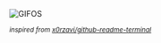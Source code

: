 <div align="justify">
<picture>
    <source media="(prefers-color-scheme: dark)" srcset="https://i.ibb.co/thXzYvT/output-gif.gif">
    <source media="(prefers-color-scheme: light)" srcset="https://i.ibb.co/thXzYvT/output-gif.gif">
    <img alt="GIFOS" src="https://i.ibb.co/thXzYvT/output-gif.gif">
</picture>

<sub><i>inspired from [x0rzavi/github-readme-terminal](https://github.com/x0rzavi/github-readme-terminal)</i></sub>

</div>

<!-- Image deletion URL: https://ibb.co/FWVX8yL/a2ed168fa5603d0519385fdbfbb7b537 -->